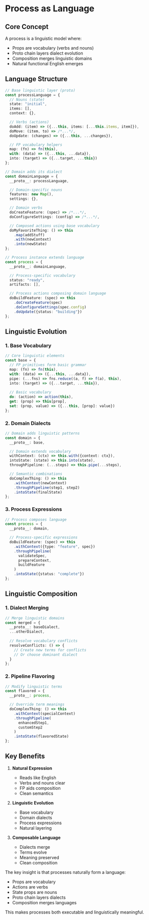 # Process as Language

## Core Concept

A process is a linguistic model where:
- Props are vocabulary (verbs and nouns)
- Proto chain layers dialect evolution
- Composition merges linguistic domains
- Natural functional English emerges

## Language Structure

```typescript
// Base linguistic layer (proto)
const processLanguage = {
  // Nouns (state)
  state: "initial",
  items: [],
  context: {},

  // Verbs (actions) 
  doAdd: (item) => ({...this, items: [...this.items, item]}),
  doMove: (item, to) => /*...*/,
  doUpdate: (changes) => ({...this, ...changes}),

  // FP vocabulary helpers
  map: (fn) => fn(this),
  with: (data) => ({...this, ...data}),
  into: (target) => ({...target, ...this})
};

// Domain adds its dialect
const domainLanguage = {
  __proto__: processLanguage,

  // Domain-specific nouns
  features: new Map(),
  settings: {},

  // Domain verbs
  doCreateFeature: (spec) => /*...*/,
  doConfigureSettings: (config) => /*...*/,

  // Composed actions using base vocabulary
  doMyFavoriteThing: () => this
    .map(addStuff)
    .with(newContext)
    .into(newState)
};

// Process instance extends language
const process = {
  __proto__: domainLanguage,

  // Process-specific vocabulary
  status: "ready",
  artifacts: [],

  // Process actions composing domain language
  doBuildFeature: (spec) => this
    .doCreateFeature(spec)
    .doConfigureSettings(spec.config)
    .doUpdate({status: "building"})
};
```

## Linguistic Evolution

### 1. Base Vocabulary
```typescript
// Core linguistic elements
const base = {
  // FP primitives form basic grammar
  map: (fn) => fn(this),
  with: (data) => ({...this, ...data}),
  pipe: (...fns) => fns.reduce((a, f) => f(a), this),
  into: (target) => ({...target, ...this}),
  
  // Basic vocabulary
  do: (action) => action(this),
  get: (prop) => this[prop],
  set: (prop, value) => ({...this, [prop]: value})
};
```

### 2. Domain Dialects
```typescript
// Domain adds linguistic patterns
const domain = {
  __proto__: base,

  // Domain extends vocabulary
  withContext: (ctx) => this.with({context: ctx}),
  intoState: (state) => this.into(state),
  throughPipeline: (...steps) => this.pipe(...steps),

  // Semantic combinations
  doComplexThing: () => this
    .withContext(newContext)
    .throughPipeline(step1, step2)
    .intoState(finalState)
};
```

### 3. Process Expressions
```typescript
// Process composes language
const process = {
  __proto__: domain,

  // Process-specific expressions
  doBuildFeature: (spec) => this
    .withContext({type: "feature", spec})
    .throughPipeline(
      validateSpec,
      prepareContext,
      buildFeature
    )
    .intoState({status: "complete"})
};
```

## Linguistic Composition

### 1. Dialect Merging
```typescript
// Merge linguistic domains
const merged = {
  __proto__: baseDialect,
  ...otherDialect,
  
  // Resolve vocabulary conflicts
  resolveConflicts: () => {
    // Create new terms for conflicts
    // Or choose dominant dialect
  }
};
```

### 2. Pipeline Flavoring
```typescript
// Modify linguistic terms
const flavored = {
  __proto__: process,

  // Override term meanings
  doComplexThing: () => this
    .withContext(specialContext)
    .throughPipeline(
      enhancedStep1,
      customStep2
    )
    .intoState(flavoredState)
};
```

## Key Benefits

1. **Natural Expression**
   - Reads like English
   - Verbs and nouns clear
   - FP aids composition
   - Clean semantics

2. **Linguistic Evolution**
   - Base vocabulary
   - Domain dialects
   - Process expressions
   - Natural layering

3. **Composable Language**
   - Dialects merge
   - Terms evolve
   - Meaning preserved
   - Clean composition

The key insight is that processes naturally form a language:
- Props are vocabulary
- Actions are verbs
- State props are nouns
- Proto chain layers dialects
- Composition merges languages

This makes processes both executable and linguistically meaningful.